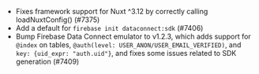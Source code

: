 - Fixes framework support for Nuxt ^3.12 by correctly calling loadNuxtConfig() (#7375)
- Add a default for `firebase init dataconnect:sdk` (#7406)
- Bump Firebase Data Connect emulator to v1.2.3, which adds support for `@index` on tables, `@auth(level: USER_ANON/USER_EMAIL_VERIFIED)`, and `key: {uid_expr: "auth.uid"}`, and fixes some issues related to SDK generation (#7409)
